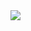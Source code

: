 <img src="https://github-profile-trophy.vercel.app/?username=kcraftcode&theme=onestar&no-frame=true&column=5&row=2" />
